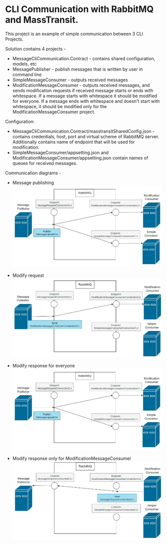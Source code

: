 # CLI Communication with RabbitMQ and MassTransit.

This project is an example of simple communication between 3 CLI Projects.
 
Solution contains 4 projects -
 
- MessageCliCommunication.Contract - contains shared configuration, models, etc
- MessagePublisher - publish messages that is written by user in command line
- SimpleMessageConsumer - outputs received messages
- ModificationMessageConsumer - outputs received messages, and sends modification requests if received message starts or ends with whitespace. If a message starts with whitespace it should be modified for everyone. If a message ends with whitespace and doesn't start with whitespace, it should be modified only for the ModificationMessageConsumer project.
 
Configuration:
- MessageCliCommunication.Contract/masstransitSharedConfig.json - contains credentials, host, port and virtual scheme of RabbitMQ server. Additionally contains name of endpoint that will be used for modification.
- SimpleMessageConsumer/appsetting.json and ModificationMessageConsumer/appsetting.json contain names of queues for received messages.
 
Communication diagrams -
 
- Message publishing
![Message publish](images/PublishingMessage.JPG)
 
- Modify request
![Modify request](images/ModifyRequest.JPG)
 
- Modify response for everyone
![Modify response for everyone](images/PublishingMessage.JPG)
 
- Modify response only for ModificationMessageConsumer
![Modify response only for ModificationMessageConsumer](images/SingleModifyMessage.JPG)